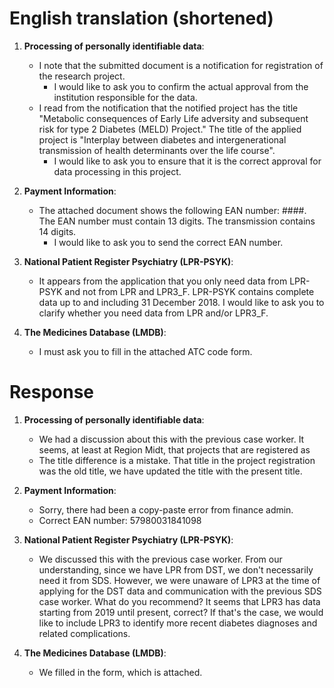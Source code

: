 # English translation (shortened)

1. **Processing of personally identifiable data**:
    - I note that the submitted document is a notification for registration of the research project.
        - I would like to ask you to confirm the actual approval from the institution responsible for the data.
    - I read from the notification that the notified project has the title "Metabolic consequences of Early Life adversity and subsequent risk for type 2 Diabetes (MELD) Project." The title of the applied project is "Interplay between diabetes and intergenerational transmission of health determinants over the life course".
        - I would like to ask you to ensure that it is the correct approval for data processing in this project.
 
2. **Payment Information**: 
    - The attached document shows the following EAN number: ####. The EAN number must contain 13 digits. The transmission contains 14 digits.
        - I would like to ask you to send the correct EAN number.
 
3. **National Patient Register Psychiatry (LPR-PSYK)**:
    - It appears from the application that you only need data from LPR-PSYK and not from LPR and LPR3_F. LPR-PSYK contains complete data up to and including 31 December 2018. I would like to ask you to clarify whether you need data from LPR and/or LPR3_F.
 
4. **The Medicines Database (LMDB)**:
    - I must ask you to fill in the attached ATC code form.

# Response

1. **Processing of personally identifiable data**:
    - We had a discussion about this with the previous case worker. It seems, at least at Region Midt, that projects that are registered as 
    - The title difference is a mistake. That title in the project registration was the old title, we have updated the title with the present title.
 
2. **Payment Information**: 
    - Sorry, there had been a copy-paste error from finance admin.
    - Correct EAN number: 57980031841098
 
3. **National Patient Register Psychiatry (LPR-PSYK)**:
    - We discussed this with the previous case worker. From our understanding, since we have LPR from DST, we don't necessarily need it from SDS. However, we were unaware of LPR3 at the time of applying for the DST data and communication with the previous SDS case worker. What do you recommend? It seems that LPR3 has data starting from 2019 until present, correct? If that's the case, we would like to include LPR3 to identify more recent diabetes diagnoses and related complications.
 
4. **The Medicines Database (LMDB)**:
    - We filled in the form, which is attached.
 
